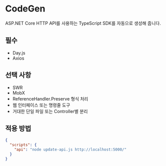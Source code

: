 # CodeGen

ASP.NET Core HTTP API를 사용하는 TypeScript SDK를 자동으로 생성해 줍니다.

## 필수

* Day.js
* Axios

## 선택 사항

* SWR
* MobX
* ReferenceHandler.Preserve 형식 처리
* 웹 인터페이스 또는 명령줄 도구
* 거대한 단일 파일 또는 Controller별 분리

## 적용 방법

```json
{
  "scripts": {
    "api": "node update-api.js http://localhost:5000/"
  }
}
```
